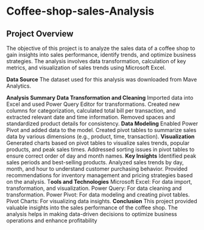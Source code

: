 # Coffee-shop-sales-Analysis
## Project Overview
The objective of this project is to analyze the sales data of a coffee shop to gain insights into sales performance, identify trends, and optimize business strategies. The analysis involves data transformation, calculation of key metrics, and visualization of sales trends using Microsoft Excel.

**Data Source**
The dataset used for this analysis was downloaded from Mave Analytics.

**Analysis Summary**
**Data Transformation and Cleaning**
Imported data into Excel and used Power Query Editor for transformations.
Created new columns for categorization, calculated total bill per transaction, and extracted relevant date and time information.
Removed spaces and standardized product details for consistency.
**Data Modeling**
Enabled Power Pivot and added data to the model.
Created pivot tables to summarize sales data by various dimensions (e.g., product, time, transaction).
**Visualization**
Generated charts based on pivot tables to visualize sales trends, popular products, and peak sales times.
Addressed sorting issues in pivot tables to ensure correct order of day and month names.
**Key Insights**
Identified peak sales periods and best-selling products.
Analyzed sales trends by day, month, and hour to understand customer purchasing behavior.
Provided recommendations for inventory management and pricing strategies based on the analysis.
T**ools and Technologies**
Microsoft Excel: For data import, transformation, and visualization.
Power Query: For data cleaning and transformation.
Power Pivot: For data modeling and creating pivot tables.
Pivot Charts: For visualizing data insights.
**Conclusion**
This project provided valuable insights into the sales performance of the coffee shop. The analysis helps in making data-driven decisions to optimize business operations and enhance profitability
